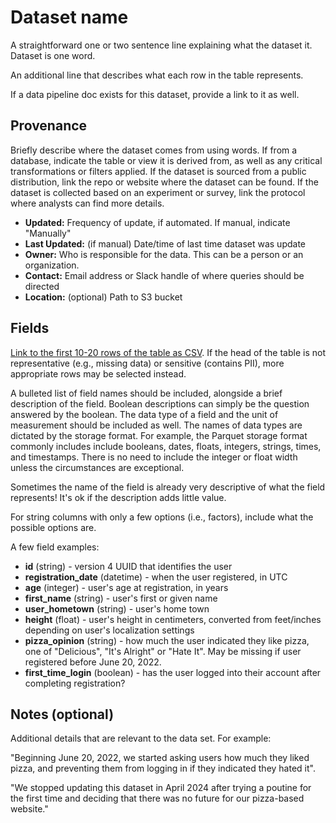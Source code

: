 # Dataset name

A straightforward one or two sentence line explaining what the dataset it. Dataset is one word.

An additional line that describes what each row in the table represents.

If a data pipeline doc exists for this dataset, provide a link to it as well.

## Provenance

Briefly describe where the dataset comes from using words. If from a database, indicate the table or view it is derived from, as well as any critical transformations or filters applied. If the dataset is sourced from a public distribution, link the repo or website where the dataset can be found. If the dataset is collected based on an experiment or survey, link the protocol where analysts can find more details.

* **Updated:** Frequency of update, if automated. If manual, indicate "Manually"
* **Last Updated:** (if manual) Date/time of last time dataset was update
* **Owner:** Who is responsible for the data. This can be a person or an organization.
* **Contact:** Email address or Slack handle of where queries should be directed
* **Location:** (optional) Path to S3 bucket

## Fields

[Link to the first 10-20 rows of the table as CSV](http://www.example.com/link). If the head of the table is not representative (e.g., missing data) or sensitive (contains PII), more appropriate rows may be selected instead.

A bulleted list of field names should be included, alongside a brief description of the field. Boolean descriptions can simply be the question answered by the boolean. The data type of a field and the unit of measurement should be included as well. The names of data types are dictated by the storage format. For example, the Parquet storage format commonly includes include booleans, dates, floats, integers, strings, times, and timestamps. There is no need to include the integer or float width unless the circumstances are exceptional. 

Sometimes the name of the field is already very descriptive of what the field represents! It's ok if the description adds little value.

For string columns with only a few options (i.e., factors), include what the possible options are.

A few field examples:

* **id** (string) - version 4 UUID that identifies the user
* **registration_date** (datetime) - when the user registered, in UTC
* **age** (integer) - user's age at registration, in years
* **first_name** (string) - user's first or given name
* **user_hometown** (string) - user's home town
* **height** (float) - user's height in centimeters, converted from feet/inches depending on user's localization settings
* **pizza_opinion** (string) - how much the user indicated they like pizza, one of "Delicious", "It's Alright" or "Hate It". May be missing if user registered before June 20, 2022.
* **first_time_login** (boolean) - has the user logged into their account after completing registration?


## Notes (optional)

Additional details that are relevant to the data set. For example:

"Beginning June 20, 2022, we started asking users how much they liked pizza, and preventing them from logging in if they indicated they hated it".

"We stopped updating this dataset in April 2024 after trying a poutine for the first time and deciding that there was no future for our pizza-based website."